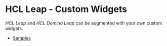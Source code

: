 # HCL Leap - Custom Widgets

*HCL Leap* and *HCL Domino Leap* can be augmented with your own custom widgets.

- [Samples](./samples)

